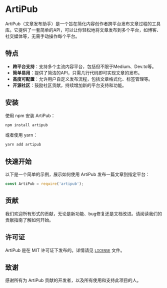 # ArtiPub

ArtiPub（文章发布助手）是一个旨在简化内容创作者跨平台发布文章过程的工具库。它提供了一套简单的API，可以让你轻松地将文章发布到多个平台，如博客、社交媒体等，无需手动操作每个平台。

## 特点

- **跨平台支持**：支持多个主流内容平台，包括但不限于Medium、Dev.to等。
- **简单易用**：提供了简洁的API，只需几行代码即可实现文章的发布。
- **高度可配置**：允许用户自定义发布流程，包括文章格式化、标签管理等。
- **开源社区**：鼓励社区贡献，持续增加新的平台支持和功能。

## 安装

使用 npm 安装 ArtiPub：

```bash
npm install artipub
```

或者使用 yarn：

```bash
yarn add artipub
```

## 快速开始

以下是一个简单的示例，展示如何使用 ArtiPub 发布一篇文章到指定平台：

```javascript
const ArtiPub = require('artipub');


```

## 贡献

我们欢迎所有形式的贡献，无论是新功能、bug修复还是文档改进。请阅读我们的贡献指南了解如何开始。

## 许可证

ArtiPub 是在 MIT 许可证下发布的。详情请见 [`LICENSE`](command:_github.copilot.openRelativePath?%5B%7B%22scheme%22%3A%22file%22%2C%22authority%22%3A%22%22%2C%22path%22%3A%22%2Ff%3A%2FProject%2Fblog%2FLICENSE%22%2C%22query%22%3A%22%22%2C%22fragment%22%3A%22%22%7D%5D "f:\Project\blog\LICENSE") 文件。

## 致谢

感谢所有为 ArtiPub 贡献的开发者，以及所有使用和支持此项目的人。
